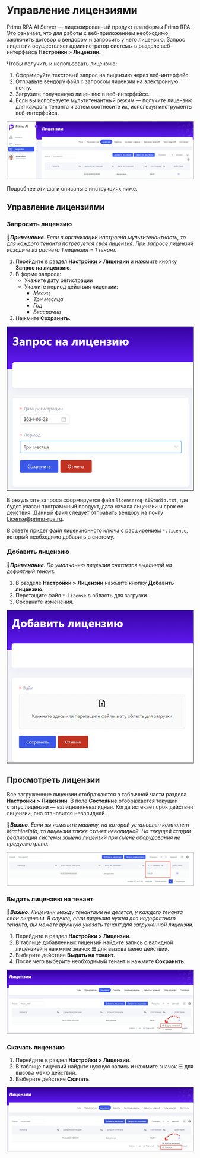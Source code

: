 # Управление лицензиями

Primo RPA AI Server — лицензированный продукт платформы Primo RPA. Это означает, что для работы с веб-приложением необходимо заключить договор с вендором и запросить у него лицензию. Запрос лицензии осуществляет администратор системы в разделе веб-интерфейса **Настройки > Лицензии**. 

Чтобы получить и использовать лицензию:
1. Сформируйте текстовый запрос на лицензию через веб-интерфейс.
1. Отправьте вендору файл с запросом лицензии на электронную почту.
2. Загрузите полученную лицензию в веб-интерфейсе.
3. Если вы используете мультитенантный режим — получите лицензию для каждого тенанта и затем соотнесите их, используя инструменты веб-интерфейса. 

![](<../../../.gitbook/assets1/primo-ai/licenses.png>)

Подробнее эти шаги описаны в инструкциях ниже.


## Управление лицензиями

### Запросить лицензию

:large_blue_diamond:***Примечание**. Если в организации настроена мультитенантность, то для каждого тенанта потребуется своя лицензия. При запросе лицензий исходите из расчета 1 лицензия = 1 тенант.*

1. Перейдите в раздел **Настройки > Лицензии** и нажмите кнопку **Запрос на лицензию**.
1. В форме запроса:
   * Укажите дату регистрации
   * Укажите период действия лицензии:
     * *Месяц*
     * *Три месяца*
     * *Год*
     * *Бессрочно*
1. Нажмите **Сохранить**.
   
![](<../../../.gitbook/assets1/primo-ai/licenses-request.png>)

В результате запроса сформируется файл `licensereq-AIStudio.txt`, где будет указан программный продукт, дата начала лицензии и срок ее действия. Данный файл следует отправить вендору на почту License@primo-rpa.ru. 

В ответе придет файл лицензионного ключа с расширением `*.license`, который необходимо добавить в систему.

### Добавить лицензию

:large_blue_diamond:***Примечание**. По умолчанию лицензия считается выданной на дефолтный тенант.*

1. В разделе **Настройки > Лицензии** нажмите кнопку **Добавить лицензию**.
2. Перетащите файл `*.license` в область для загрузки.
3. Сохраните изменения.


![](<../../../.gitbook/assets1/primo-ai/licenses-create.png>)


## Просмотреть лицензии

Все загруженные лицензии отображаются в табличной части раздела **Настройки > Лицензии**. В поле **Состояние** отображается текущий статус лицензии — валидная/невалидная. Когда истекает срок действия лицензии, она становится невалидной.

:large_orange_diamond:***Важно**. Если вы измените машину, на которой установлен компонент MachineInfo, то лицензия также станет невалидной. На текущей стадии реализации системы замена лицензий при смене оборудования не предусмотрена.*

![](<../../../.gitbook/assets1/primo-ai/valid-lisenses.png>)


### Выдать лицензию на тенант

:large_orange_diamond:***Важно**. Лицензии между тенантами не делятся, у каждого тенанта свои лицензии. В случае, если лицензия нужна для недефолтного тенанта, вы можете вручную указать тенант для загруженной лицензии.*

1. Перейдите в раздел **Настройки > Лицензии**.
1. В таблице добавленных лицензий найдите запись с валидной лицензией и нажмите значок ☰ для вызова меню действий.
2. Выберите действие **Выдать на тенант**.
3. После чего выберите необходимый тенант и нажмите **Сохранить**.

![](<../../../.gitbook/assets1/primo-ai/licenses-set-tenant.png>)


### Скачать лицензию

1. Перейдите в раздел **Настройки > Лицензии**.
1. В таблице лицензий найдите нужную запись и нажмите значок ☰ для вызова меню действий.
1. Выберите действие **Скачать**.

![](<../../../.gitbook/assets1/primo-ai/licenses-download.png>)




